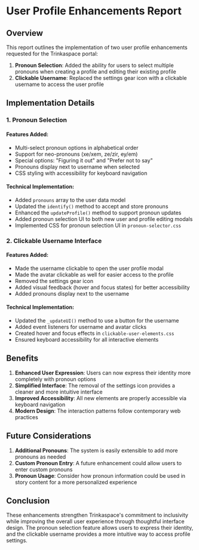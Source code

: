 # User Profile Enhancements Report

## Overview

This report outlines the implementation of two user profile enhancements requested for the Trinkaspace portal:

1. **Pronoun Selection**: Added the ability for users to select multiple pronouns when creating a profile and editing their existing profile
2. **Clickable Username**: Replaced the settings gear icon with a clickable username to access the user profile

## Implementation Details

### 1. Pronoun Selection

#### Features Added:
- Multi-select pronoun options in alphabetical order
- Support for neo-pronouns (xe/xem, ze/zir, ey/em)
- Special options: "Figuring it out" and "Prefer not to say"
- Pronouns display next to username when selected
- CSS styling with accessibility for keyboard navigation

#### Technical Implementation:
- Added `pronouns` array to the user data model
- Updated the `identify()` method to accept and store pronouns
- Enhanced the `updateProfile()` method to support pronoun updates
- Added pronoun selection UI to both new user and profile editing modals
- Implemented CSS for pronoun selection UI in `pronoun-selector.css`

### 2. Clickable Username Interface

#### Features Added:
- Made the username clickable to open the user profile modal
- Made the avatar clickable as well for easier access to the profile
- Removed the settings gear icon
- Added visual feedback (hover and focus states) for better accessibility
- Added pronouns display next to the username

#### Technical Implementation:
- Updated the `_updateUI()` method to use a button for the username
- Added event listeners for username and avatar clicks
- Created hover and focus effects in `clickable-user-elements.css`
- Ensured keyboard accessibility for all interactive elements

## Benefits

1. **Enhanced User Expression**: Users can now express their identity more completely with pronoun options
2. **Simplified Interface**: The removal of the settings icon provides a cleaner and more intuitive interface
3. **Improved Accessibility**: All new elements are properly accessible via keyboard navigation
4. **Modern Design**: The interaction patterns follow contemporary web practices

## Future Considerations

1. **Additional Pronouns**: The system is easily extensible to add more pronouns as needed
2. **Custom Pronoun Entry**: A future enhancement could allow users to enter custom pronouns
3. **Pronoun Usage**: Consider how pronoun information could be used in story content for a more personalized experience

## Conclusion

These enhancements strengthen Trinkaspace's commitment to inclusivity while improving the overall user experience through thoughtful interface design. The pronoun selection feature allows users to express their identity, and the clickable username provides a more intuitive way to access profile settings.

